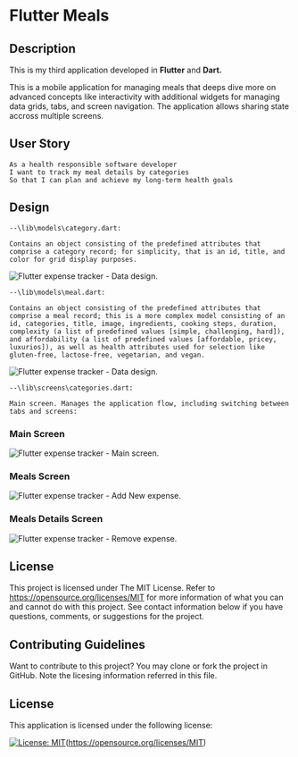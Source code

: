 # Flutter Meals

## Description

This is my third application developed in **Flutter** and **Dart.**

This is a mobile application for managing meals that deeps dive more on advanced concepts like interactivity with additional widgets for managing data grids, tabs, and screen navigation. The application allows sharing state accross multiple screens.

## User Story

```
As a health responsible software developer
I want to track my meal details by categories
So that I can plan and achieve my long-term health goals
```

## Design

```
--\lib\models\category.dart:

Contains an object consisting of the predefined attributes that comprise a category record; for simplicity, that is an id, title, and color for grid display purposes.
```

![Flutter expense tracker - Data design.](./assets/images/category-model.png)

```
--\lib\models\meal.dart:

Contains an object consisting of the predefined attributes that comprise a meal record; this is a more complex model consisting of an id, categories, title, image, ingredients, cooking steps, duration, complexity (a list of predefined values [simple, challenging, hard]), and affordability (a list of predefined values [affordable, pricey, luxurios]), as well as health attributes used for selection like gluten-free, lactose-free, vegetarian, and vegan.
```

![Flutter expense tracker - Data design.](./assets/images/meal-model.png)

```
--\lib\screens\categories.dart:

Main screen. Manages the application flow, including switching between tabs and screens:
```

### Main Screen

![Flutter expense tracker - Main screen.](./assets/images/categories-screen.png)

### Meals Screen

![Flutter expense tracker - Add New expense.](./assets/images/meals-screen.png)

### Meals Details Screen

![Flutter expense tracker - Remove expense.](./assets/images/meals-details-screen.png)

## License

This project is licensed under The MIT License. Refer to https://opensource.org/licenses/MIT for more information of what you can and cannot do with this project. See contact information below if you have questions, comments, or suggestions for the project.

## Contributing Guidelines

Want to contribute to this project? You may clone or fork the project in GitHub. Note the licesing information referred in this file.

## License

This application is licensed under the following license:

[![License: MIT](https://img.shields.io/badge/License-MIT-yellow.svg)](https://opensource.org/licenses/MIT)(https://opensource.org/licenses/MIT)
